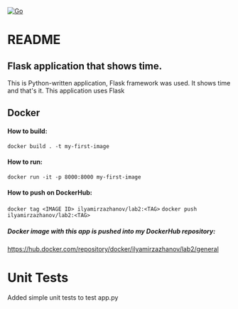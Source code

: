 [![Go](https://github.com/IlyaMirzazhanov/core-course-labs/actions/workflows/python_ci.yml/badge.svg)](https://github.com/IlyaMirzazhanov/core-course-labs/actions/workflows/python_ci.yml)
# README
## Flask application that shows time.
This is Python-written application, Flask framework was used. It shows time and that's it.
This application uses Flask
## Docker
#### How to build:
`docker build . -t my-first-image`
#### How to run:
`docker run -it -p 8000:8000 my-first-image`
#### How to push on DockerHub:
`docker tag <IMAGE ID> ilyamirzazhanov/lab2:<TAG>`
`docker push ilyamirzazhanov/lab2:<TAG>`

##### Docker image with this app is pushed into my DockerHub repository:
https://hub.docker.com/repository/docker/ilyamirzazhanov/lab2/general

# Unit Tests
Added simple unit tests to test app.py

